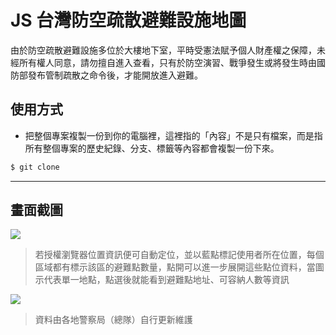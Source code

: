 # JS 台灣防空疏散避難設施地圖

由於防空疏散避難設施多位於大樓地下室，平時受憲法賦予個人財產權之保障，未經所有權人同意，請勿擅自進入查看，只有於防空演習、戰爭發生或將發生時由國防部發布管制疏散之命令後，才能開放進入避難。

## 使用方式
- 把整個專案複製一份到你的電腦裡，這裡指的「內容」不是只有檔案，而是指所有整個專案的歷史紀錄、分支、標籤等內容都會複製一份下來。
```sh
$ git clone
```

----

## 畫面截圖
![](https://i.imgur.com/VbYQIyV.png)
> 若授權瀏覽器位置資訊便可自動定位，並以藍點標記使用者所在位置，每個區域都有標示該區的避難點數量，點開可以進一步展開這些點位資料，當圖示代表單一地點，點選後就能看到避難點地址、可容納人數等資訊

![](https://i.imgur.com/uvGC3Zs.png)
> 資料由各地警察局（總隊）自行更新維護
